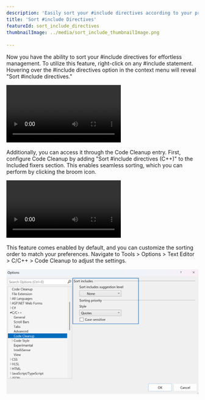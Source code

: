 ```yaml
---
description: 'Easily sort your #include directives according to your preferences.'
title: 'Sort #include Directives'
featureId: sort_include_directives
thumbnailImage: ../media/sort_include_thumbnailImage.png

---
```



Now you have the ability to sort your #include directives for effortless management. To utilize this feature, right-click on any #include statement. Hovering over the #include directives option in the context menu will reveal "Sort #include directives."

![Sort Includes Context](../media/sort_include_context.mp4 "Sort Includes Context")

Additionally, you can access it through the Code Cleanup entry. First, configure Code Cleanup by adding "Sort #include directives (C++)" to the Included fixers section. This enables seamless sorting, which you can perform by clicking the broom icon.

![Sort Includes Entry](../media/sort_include_cleanup.mp4 "Sort Includes Entry")

This feature comes enabled by default, and you can customize the sorting order to match your preferences. Navigate to Tools > Options > Text Editor > C/C++ > Code Cleanup to adjust the settings.

![Sort Includes Setting](../media/sort_include_setting.png "Sort Includes Setting")
